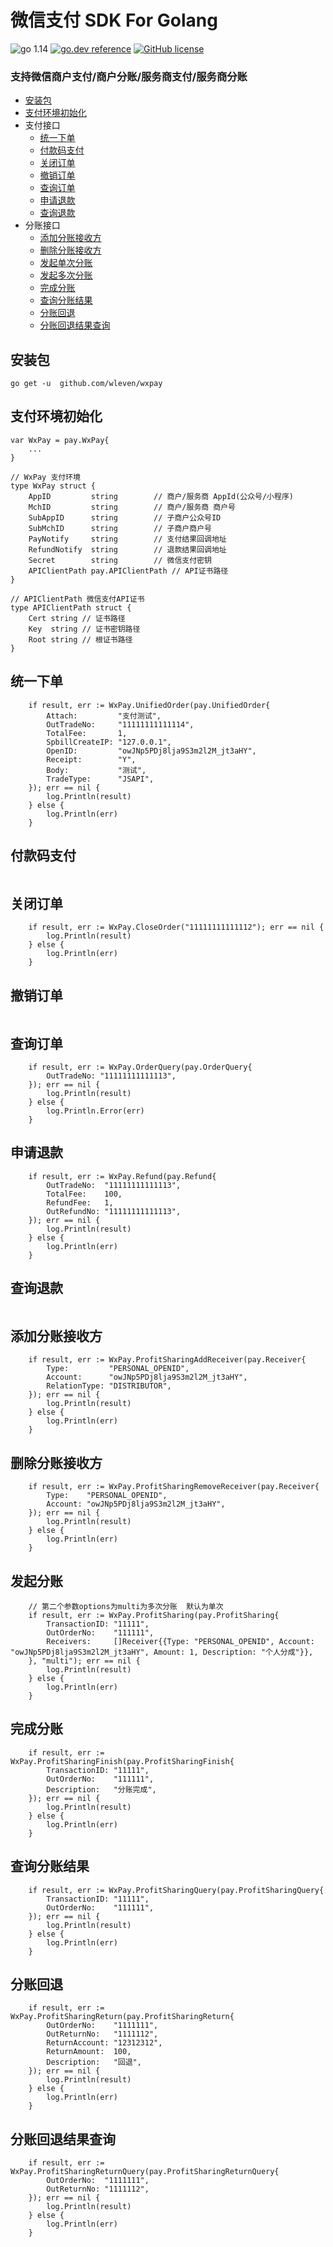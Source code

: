 # 微信支付 SDK For Golang

![go 1.14](https://img.shields.io/badge/go-1.14-007d9c?logo=go&logoColor=white&style=flat-square)
[![go.dev reference](https://img.shields.io/badge/go.dev-doc-007d9c?logo=go&logoColor=white&style=flat-square)](https://pkg.go.dev/github.com/wleven/wxpay)
[![GitHub license](https://img.shields.io/github/license/wleven/wxpay?style=flat-square)](https://github.com/wleven/wxpay/blob/master/LICENSE)


### 支持微信商户支付/商户分账/服务商支付/服务商分账

- [安装包](#安装包)
- [支付环境初始化](#支付环境初始化)
- 支付接口
  - [统一下单](#统一下单)
  - [付款码支付](#付款码支付)
  - [关闭订单](#关闭订单)
  - [撤销订单](#撤销订单)
  - [查询订单](#查询订单)
  - [申请退款](#申请退款)
  - [查询退款](#查询退款)
- 分账接口
  - [添加分账接收方](#添加分账接收方)
  - [删除分账接收方](#删除分账接收方)
  - [发起单次分账](#发起分账)
  - [发起多次分账](#发起分账)
  - [完成分账](#完成分账)
  - [查询分账结果](#查询分账结果)
  - [分账回退](#分账回退)
  - [分账回退结果查询](#分账回退结果查询)

## 安装包

```
go get -u  github.com/wleven/wxpay
```

## 支付环境初始化

```
var WxPay = pay.WxPay{
    ...
}

// WxPay 支付环境
type WxPay struct {
	AppID         string        // 商户/服务商 AppId(公众号/小程序)
	MchID         string        // 商户/服务商 商户号
	SubAppID      string        // 子商户公众号ID
	SubMchID      string        // 子商户商户号
	PayNotify     string        // 支付结果回调地址
	RefundNotify  string        // 退款结果回调地址
	Secret        string        // 微信支付密钥
	APIClientPath pay.APIClientPath // API证书路径
}

// APIClientPath 微信支付API证书
type APIClientPath struct {
	Cert string // 证书路径
	Key  string // 证书密钥路径
	Root string // 根证书路径
}

```

## 统一下单

```
    if result, err := WxPay.UnifiedOrder(pay.UnifiedOrder{
		Attach:         "支付测试",
		OutTradeNo:     "11111111111114",
		TotalFee:       1,
		SpbillCreateIP: "127.0.0.1",
		OpenID:         "owJNp5PDj8lja9S3m2l2M_jt3aHY",
		Receipt:        "Y",
		Body:           "测试",
		TradeType:      "JSAPI",
	}); err == nil {
		log.Println(result)
	} else {
		log.Println(err)
	}
```

## 付款码支付

```

```

## 关闭订单

```
	if result, err := WxPay.CloseOrder("11111111111112"); err == nil {
		log.Println(result)
	} else {
		log.Println(err)
	}

```

## 撤销订单

```

```

## 查询订单

```
	if result, err := WxPay.OrderQuery(pay.OrderQuery{
		OutTradeNo: "11111111111113",
	}); err == nil {
		log.Println(result)
	} else {
		log.Println.Error(err)
	}
```

## 申请退款

```
	if result, err := WxPay.Refund(pay.Refund{
		OutTradeNo:  "11111111111113",
		TotalFee:    100,
		RefundFee:   1,
		OutRefundNo: "11111111111113",
	}); err == nil {
		log.Println(result)
	} else {
		log.Println(err)
	}
```

## 查询退款

```

```

## 添加分账接收方

```
	if result, err := WxPay.ProfitSharingAddReceiver(pay.Receiver{
		Type:         "PERSONAL_OPENID",
		Account:      "owJNp5PDj8lja9S3m2l2M_jt3aHY",
		RelationType: "DISTRIBUTOR",
	}); err == nil {
		log.Println(result)
	} else {
		log.Println(err)
	}

```

## 删除分账接收方

```
    if result, err := WxPay.ProfitSharingRemoveReceiver(pay.Receiver{
		Type:    "PERSONAL_OPENID",
		Account: "owJNp5PDj8lja9S3m2l2M_jt3aHY",
	}); err == nil {
		log.Println(result)
	} else {
		log.Println(err)
	}

```

## 发起分账

```
	// 第二个参数options为multi为多次分账  默认为单次
	if result, err := WxPay.ProfitSharing(pay.ProfitSharing{
		TransactionID: "11111",
		OutOrderNo:    "111111",
		Receivers:     []Receiver{{Type: "PERSONAL_OPENID", Account: "owJNp5PDj8lja9S3m2l2M_jt3aHY", Amount: 1, Description: "个人分成"}},
	}, "multi"); err == nil {
		log.Println(result)
	} else {
		log.Println(err)
	}

```

## 完成分账

```
	if result, err := WxPay.ProfitSharingFinish(pay.ProfitSharingFinish{
		TransactionID: "11111",
		OutOrderNo:    "111111",
		Description:   "分账完成",
	}); err == nil {
		log.Println(result)
	} else {
		log.Println(err)
	}

```

## 查询分账结果

```
	if result, err := WxPay.ProfitSharingQuery(pay.ProfitSharingQuery{
		TransactionID: "11111",
		OutOrderNo:    "111111",
	}); err == nil {
		log.Println(result)
	} else {
		log.Println(err)
	}

```

## 分账回退

```
	if result, err := WxPay.ProfitSharingReturn(pay.ProfitSharingReturn{
		OutOrderNo:    "1111111",
		OutReturnNo:   "1111112",
		ReturnAccount: "12312312",
		ReturnAmount:  100,
		Description:   "回退",
	}); err == nil {
		log.Println(result)
	} else {
		log.Println(err)
	}

```

## 分账回退结果查询

```
	if result, err := WxPay.ProfitSharingReturnQuery(pay.ProfitSharingReturnQuery{
		OutOrderNo:  "1111111",
		OutReturnNo: "1111112",
	}); err == nil {
		log.Println(result)
	} else {
		log.Println(err)
	}

```
